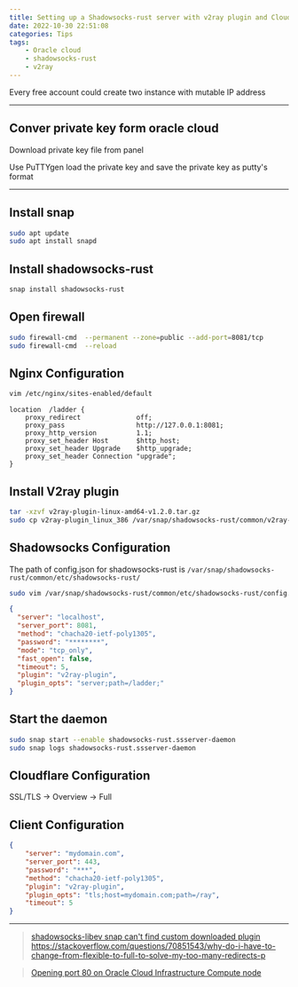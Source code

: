 ```yaml
---
title: Setting up a Shadowsocks-rust server with v2ray plugin and Cloudflare CDN on Oracle cloud
date: 2022-10-30 22:51:08
categories: Tips
tags: 
    - Oracle cloud
    - shadowsocks-rust
    - v2ray
---
```


Every free account could create two instance with mutable IP address
<!-- more -->

---

## Conver private key form oracle cloud

Download private key file from panel

Use PuTTYgen load the private key and save the private key as putty's format

---

## Install snap

```bash
sudo apt update
sudo apt install snapd
```

## Install shadowsocks-rust

```bash
snap install shadowsocks-rust
```

## Open firewall

```bash
sudo firewall-cmd  --permanent --zone=public --add-port=8081/tcp
sudo firewall-cmd  --reload
```

## Nginx Configuration

```bash
vim /etc/nginx/sites-enabled/default
```

```nginx
location  /ladder {
    proxy_redirect              off;
    proxy_pass                  http://127.0.0.1:8081;
    proxy_http_version          1.1;
    proxy_set_header Host       $http_host;
    proxy_set_header Upgrade    $http_upgrade;
    proxy_set_header Connection "upgrade";
}
```

## Install V2ray plugin

```bash
tar -xzvf v2ray-plugin-linux-amd64-v1.2.0.tar.gz
sudo cp v2ray-plugin_linux_386 /var/snap/shadowsocks-rust/common/v2ray-plugin
```

## Shadowsocks Configuration

The path of config.json for shadowsocks-rust is `/var/snap/shadowsocks-rust/common/etc/shadowsocks-rust/`

```bash
sudo vim /var/snap/shadowsocks-rust/common/etc/shadowsocks-rust/config.json
```

```json
{
  "server": "localhost",
  "server_port": 8081,
  "method": "chacha20-ietf-poly1305",
  "password": "********",
  "mode": "tcp_only",
  "fast_open": false,
  "timeout": 5,
  "plugin": "v2ray-plugin",
  "plugin_opts": "server;path=/ladder;"
}
```

## Start the daemon

```bash
sudo snap start --enable shadowsocks-rust.ssserver-daemon
sudo snap logs shadowsocks-rust.ssserver-daemon
```

## Cloudflare Configuration

SSL/TLS -> Overview -> Full


## Client Configuration

```json
{
    "server": "mydomain.com",
    "server_port": 443,
    "password": "***",
    "method": "chacha20-ietf-poly1305",
    "plugin": "v2ray-plugin",
    "plugin_opts": "tls;host=mydomain.com;path=/ray",
    "timeout": 5
}
```

---


> [shadowsocks-libev snap can't find custom downloaded plugin](https://github.com/shadowsocks/shadowsocks-libev/issues/2633#issuecomment-589652864)
https://stackoverflow.com/questions/70851543/why-do-i-have-to-change-from-flexible-to-full-to-solve-my-too-many-redirects-p

> [Opening port 80 on Oracle Cloud Infrastructure Compute node](https://stackoverflow.com/a/54835902/6575354)